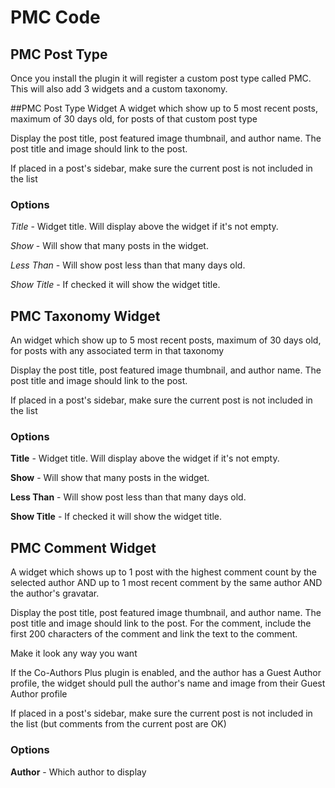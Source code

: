 # PMC Code

## PMC Post Type
Once you install the plugin it will register a custom post type called PMC. This will also add 3 widgets and a custom taxonomy.


##PMC Post Type Widget
A widget which show up to 5 most recent posts, maximum of 30 days old, for posts of that custom post type

Display the post title, post featured image thumbnail, and author name. The post title and image should link to the post. 

If placed in a post's sidebar, make sure the current post is not included in the list

### Options
*Title* - Widget title. Will display above the widget if it's not empty.

*Show* - Will show that many posts in the widget.

*Less Than* - Will show post less than that many days old.

*Show Title* - If checked it will show the widget title.


## PMC Taxonomy Widget
An widget which show up to 5 most recent posts, maximum of 30 days old, for posts with any associated term in that taxonomy

Display the post title, post featured image thumbnail, and author name. The post title and image should link to the post. 

If placed in a post's sidebar, make sure the current post is not included in the list

### Options
**Title** - Widget title. Will display above the widget if it's not empty.

**Show** - Will show that many posts in the widget.

**Less Than** - Will show post less than that many days old.

**Show Title** - If checked it will show the widget title.

## PMC Comment Widget
A widget which shows up to 1 post with the highest comment count by the selected author AND up to 1 most recent comment by the same author AND the author's gravatar.

Display the post title, post featured image thumbnail, and author name. The post title and image should link to the post. For the comment, include the first 200 characters of the comment and link the text to the comment.

Make it look any way you want

If the Co-Authors Plus plugin is enabled, and the author has a Guest Author profile, the widget should pull the author's name and image from their Guest Author profile

If placed in a post's sidebar, make sure the current post is not included in the list (but comments from the current post are OK)

### Options
**Author** - Which author to display